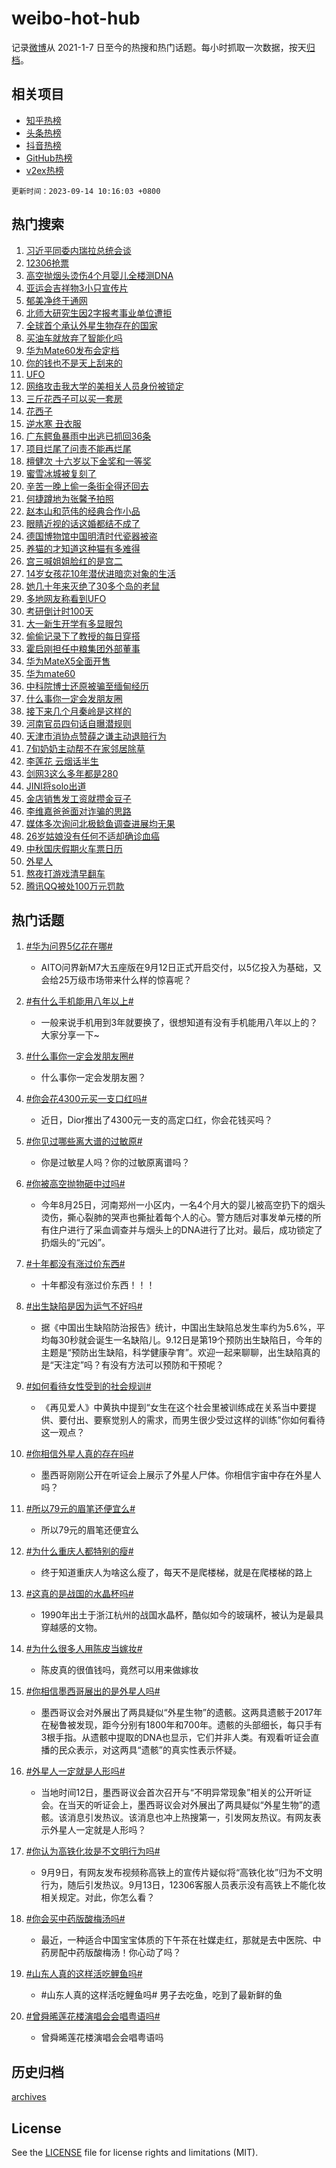 # weibo-hot-hub

记录[微博](https://www.weibo.com)从 2021-1-7 日至今的热搜和热门话题。每小时抓取一次数据，按天[归档](archives)。

## 相关项目

- [知乎热榜](https://github.com/lonnyzhang423/zhihu-hot-hub)
- [头条热榜](https://github.com/lonnyzhang423/toutiao-hot-hub)
- [抖音热榜](https://github.com/lonnyzhang423/douyin-hot-hub)
- [GitHub热榜](https://github.com/lonnyzhang423/github-hot-hub)
- [v2ex热榜](https://github.com/lonnyzhang423/v2ex-hot-hub)


`更新时间：2023-09-14 10:16:03 +0800`

## 热门搜索

1. [习近平同委内瑞拉总统会谈](https://m.weibo.cn/search?containerid=100103type%3D1%26t%3D10%26q%3D%23%E4%B9%A0%E8%BF%91%E5%B9%B3%E5%90%8C%E5%A7%94%E5%86%85%E7%91%9E%E6%8B%89%E6%80%BB%E7%BB%9F%E4%BC%9A%E8%B0%88%23&stream_entry_id=51&isnewpage=1&extparam=seat%3D1%26c_type%3D51%26dgr%3D0%26filter_type%3Drealtimehot%26cate%3D10103%26pos%3D0%26stream_entry_id%3D51%26display_time%3D1694657762%26pre_seqid%3D169465776217702721139)
1. [12306抢票](https://m.weibo.cn/search?containerid=100103type%3D1%26t%3D10%26q%3D12306%E6%8A%A2%E7%A5%A8&stream_entry_id=31&isnewpage=1&extparam=seat%3D1%26flag%3D1%26dgr%3D0%26pos%3D0%26band_rank%3D1%26stream_entry_id%3D31%26realpos%3D1%26filter_type%3Drealtimehot%26lcate%3D5001%26cate%3D5001%26c_type%3D31%26q%3D12306%25E6%258A%25A2%25E7%25A5%25A8%26display_time%3D1694657762%26pre_seqid%3D169465776217702721139)
1. [高空抛烟头烫伤4个月婴儿全楼测DNA](https://m.weibo.cn/search?containerid=100103type%3D1%26t%3D10%26q%3D%23%E9%AB%98%E7%A9%BA%E6%8A%9B%E7%83%9F%E5%A4%B4%E7%83%AB%E4%BC%A44%E4%B8%AA%E6%9C%88%E5%A9%B4%E5%84%BF%E5%85%A8%E6%A5%BC%E6%B5%8BDNA%23&stream_entry_id=31&isnewpage=1&extparam=seat%3D1%26flag%3D1%26dgr%3D0%26pos%3D1%26band_rank%3D2%26stream_entry_id%3D31%26realpos%3D2%26filter_type%3Drealtimehot%26lcate%3D5001%26cate%3D5001%26c_type%3D31%26q%3D%2523%25E9%25AB%2598%25E7%25A9%25BA%25E6%258A%259B%25E7%2583%259F%25E5%25A4%25B4%25E7%2583%25AB%25E4%25BC%25A44%25E4%25B8%25AA%25E6%259C%2588%25E5%25A9%25B4%25E5%2584%25BF%25E5%2585%25A8%25E6%25A5%25BC%25E6%25B5%258BDNA%2523%26display_time%3D1694657762%26pre_seqid%3D169465776217702721139)
1. [亚运会吉祥物3小只宣传片](https://m.weibo.cn/search?containerid=100103type%3D1%26t%3D10%26q%3D%23%E4%BA%9A%E8%BF%90%E4%BC%9A%E5%90%89%E7%A5%A5%E7%89%A93%E5%B0%8F%E5%8F%AA%E5%AE%A3%E4%BC%A0%E7%89%87%23&stream_entry_id=31&isnewpage=1&extparam=seat%3D1%26flag%3D0%26dgr%3D0%26pos%3D2%26band_rank%3D3%26stream_entry_id%3D31%26realpos%3D3%26filter_type%3Drealtimehot%26lcate%3D5001%26cate%3D5001%26c_type%3D31%26q%3D%2523%25E4%25BA%259A%25E8%25BF%2590%25E4%25BC%259A%25E5%2590%2589%25E7%25A5%25A5%25E7%2589%25A93%25E5%25B0%258F%25E5%258F%25AA%25E5%25AE%25A3%25E4%25BC%25A0%25E7%2589%2587%2523%26display_time%3D1694657762%26pre_seqid%3D169465776217702721139)
1. [郁美净终于通网](https://m.weibo.cn/search?containerid=100103type%3D1%26t%3D10%26q%3D%E9%83%81%E7%BE%8E%E5%87%80%E7%BB%88%E4%BA%8E%E9%80%9A%E7%BD%91&stream_entry_id=31&isnewpage=1&extparam=seat%3D1%26flag%3D1%26dgr%3D0%26pos%3D3%26band_rank%3D4%26stream_entry_id%3D31%26realpos%3D4%26filter_type%3Drealtimehot%26lcate%3D5001%26cate%3D5001%26c_type%3D31%26q%3D%25E9%2583%2581%25E7%25BE%258E%25E5%2587%2580%25E7%25BB%2588%25E4%25BA%258E%25E9%2580%259A%25E7%25BD%2591%26display_time%3D1694657762%26pre_seqid%3D169465776217702721139)
1. [北师大研究生因2字报考事业单位遭拒](https://m.weibo.cn/search?containerid=100103type%3D1%26t%3D10%26q%3D%23%E5%8C%97%E5%B8%88%E5%A4%A7%E7%A0%94%E7%A9%B6%E7%94%9F%E5%9B%A02%E5%AD%97%E6%8A%A5%E8%80%83%E4%BA%8B%E4%B8%9A%E5%8D%95%E4%BD%8D%E9%81%AD%E6%8B%92%23&stream_entry_id=31&isnewpage=1&extparam=seat%3D1%26flag%3D1%26dgr%3D0%26pos%3D4%26band_rank%3D5%26stream_entry_id%3D31%26realpos%3D5%26filter_type%3Drealtimehot%26lcate%3D5001%26cate%3D5001%26c_type%3D31%26q%3D%2523%25E5%258C%2597%25E5%25B8%2588%25E5%25A4%25A7%25E7%25A0%2594%25E7%25A9%25B6%25E7%2594%259F%25E5%259B%25A02%25E5%25AD%2597%25E6%258A%25A5%25E8%2580%2583%25E4%25BA%258B%25E4%25B8%259A%25E5%258D%2595%25E4%25BD%258D%25E9%2581%25AD%25E6%258B%2592%2523%26display_time%3D1694657762%26pre_seqid%3D169465776217702721139)
1. [全球首个承认外星生物存在的国家](https://m.weibo.cn/search?containerid=100103type%3D1%26t%3D10%26q%3D%23%E5%85%A8%E7%90%83%E9%A6%96%E4%B8%AA%E6%89%BF%E8%AE%A4%E5%A4%96%E6%98%9F%E7%94%9F%E7%89%A9%E5%AD%98%E5%9C%A8%E7%9A%84%E5%9B%BD%E5%AE%B6%23&stream_entry_id=31&isnewpage=1&extparam=seat%3D1%26flag%3D16%26dgr%3D0%26pos%3D5%26band_rank%3D6%26stream_entry_id%3D31%26realpos%3D6%26filter_type%3Drealtimehot%26lcate%3D5001%26cate%3D5001%26c_type%3D31%26q%3D%2523%25E5%2585%25A8%25E7%2590%2583%25E9%25A6%2596%25E4%25B8%25AA%25E6%2589%25BF%25E8%25AE%25A4%25E5%25A4%2596%25E6%2598%259F%25E7%2594%259F%25E7%2589%25A9%25E5%25AD%2598%25E5%259C%25A8%25E7%259A%2584%25E5%259B%25BD%25E5%25AE%25B6%2523%26display_time%3D1694657762%26pre_seqid%3D169465776217702721139)
1. [买油车就放弃了智能化吗](https://m.weibo.cn/search?containerid=100103type%3D1%26t%3D10%26q%3D%23%E4%B9%B0%E6%B2%B9%E8%BD%A6%E5%B0%B1%E6%94%BE%E5%BC%83%E4%BA%86%E6%99%BA%E8%83%BD%E5%8C%96%E5%90%97%23&stream_entry_id=31&isnewpage=1&extparam=seat%3D1%26is_ad_pos%3D1%26dgr%3D0%26q%3D%2523%25E4%25B9%25B0%25E6%25B2%25B9%25E8%25BD%25A6%25E5%25B0%25B1%25E6%2594%25BE%25E5%25BC%2583%25E4%25BA%2586%25E6%2599%25BA%25E8%2583%25BD%25E5%258C%2596%25E5%2590%2597%2523%26pos%3D6%26band_rank%3D7%26stream_entry_id%3D31%26c_type%3D31%26filter_type%3Drealtimehot%26lcate%3D5001%26cate%3D5001%26adid%3D203344%26display_time%3D1694657762%26pre_seqid%3D169465776217702721139)
1. [华为Mate60发布会定档](https://m.weibo.cn/search?containerid=100103type%3D1%26t%3D10%26q%3D%23%E5%8D%8E%E4%B8%BAMate60%E5%8F%91%E5%B8%83%E4%BC%9A%E5%AE%9A%E6%A1%A3%23&stream_entry_id=31&isnewpage=1&extparam=seat%3D1%26flag%3D1%26dgr%3D0%26pos%3D7%26band_rank%3D7%26stream_entry_id%3D31%26realpos%3D7%26filter_type%3Drealtimehot%26lcate%3D5001%26cate%3D5001%26c_type%3D31%26q%3D%2523%25E5%258D%258E%25E4%25B8%25BAMate60%25E5%258F%2591%25E5%25B8%2583%25E4%25BC%259A%25E5%25AE%259A%25E6%25A1%25A3%2523%26display_time%3D1694657762%26pre_seqid%3D169465776217702721139)
1. [你的钱也不是天上刮来的](https://m.weibo.cn/search?containerid=100103type%3D1%26t%3D10%26q%3D%23%E4%BD%A0%E7%9A%84%E9%92%B1%E4%B9%9F%E4%B8%8D%E6%98%AF%E5%A4%A9%E4%B8%8A%E5%88%AE%E6%9D%A5%E7%9A%84%23&stream_entry_id=31&isnewpage=1&extparam=seat%3D1%26flag%3D1%26dgr%3D0%26pos%3D8%26band_rank%3D8%26stream_entry_id%3D31%26realpos%3D8%26filter_type%3Drealtimehot%26lcate%3D5001%26cate%3D5001%26c_type%3D31%26q%3D%2523%25E4%25BD%25A0%25E7%259A%2584%25E9%2592%25B1%25E4%25B9%259F%25E4%25B8%258D%25E6%2598%25AF%25E5%25A4%25A9%25E4%25B8%258A%25E5%2588%25AE%25E6%259D%25A5%25E7%259A%2584%2523%26display_time%3D1694657762%26pre_seqid%3D169465776217702721139)
1. [UFO](https://m.weibo.cn/search?containerid=100103type%3D1%26t%3D10%26q%3DUFO&stream_entry_id=31&isnewpage=1&extparam=seat%3D1%26flag%3D16%26dgr%3D0%26pos%3D9%26band_rank%3D9%26stream_entry_id%3D31%26realpos%3D9%26filter_type%3Drealtimehot%26lcate%3D5001%26cate%3D5001%26c_type%3D31%26q%3DUFO%26display_time%3D1694657762%26pre_seqid%3D169465776217702721139)
1. [网络攻击我大学的美相关人员身份被锁定](https://m.weibo.cn/search?containerid=100103type%3D1%26t%3D10%26q%3D%23%E7%BD%91%E7%BB%9C%E6%94%BB%E5%87%BB%E6%88%91%E5%A4%A7%E5%AD%A6%E7%9A%84%E7%BE%8E%E7%9B%B8%E5%85%B3%E4%BA%BA%E5%91%98%E8%BA%AB%E4%BB%BD%E8%A2%AB%E9%94%81%E5%AE%9A%23&stream_entry_id=31&isnewpage=1&extparam=seat%3D1%26flag%3D1%26dgr%3D0%26pos%3D10%26band_rank%3D10%26stream_entry_id%3D31%26realpos%3D10%26filter_type%3Drealtimehot%26lcate%3D5001%26cate%3D5001%26c_type%3D31%26q%3D%2523%25E7%25BD%2591%25E7%25BB%259C%25E6%2594%25BB%25E5%2587%25BB%25E6%2588%2591%25E5%25A4%25A7%25E5%25AD%25A6%25E7%259A%2584%25E7%25BE%258E%25E7%259B%25B8%25E5%2585%25B3%25E4%25BA%25BA%25E5%2591%2598%25E8%25BA%25AB%25E4%25BB%25BD%25E8%25A2%25AB%25E9%2594%2581%25E5%25AE%259A%2523%26display_time%3D1694657762%26pre_seqid%3D169465776217702721139)
1. [三斤花西子可以买一套房](https://m.weibo.cn/search?containerid=100103type%3D1%26t%3D10%26q%3D%E4%B8%89%E6%96%A4%E8%8A%B1%E8%A5%BF%E5%AD%90%E5%8F%AF%E4%BB%A5%E4%B9%B0%E4%B8%80%E5%A5%97%E6%88%BF&stream_entry_id=31&isnewpage=1&extparam=seat%3D1%26flag%3D2%26dgr%3D0%26pos%3D11%26band_rank%3D11%26stream_entry_id%3D31%26realpos%3D11%26filter_type%3Drealtimehot%26lcate%3D5001%26cate%3D5001%26c_type%3D31%26q%3D%25E4%25B8%2589%25E6%2596%25A4%25E8%258A%25B1%25E8%25A5%25BF%25E5%25AD%2590%25E5%258F%25AF%25E4%25BB%25A5%25E4%25B9%25B0%25E4%25B8%2580%25E5%25A5%2597%25E6%2588%25BF%26display_time%3D1694657762%26pre_seqid%3D169465776217702721139)
1. [花西子](https://m.weibo.cn/search?containerid=100103type%3D1%26t%3D10%26q%3D%E8%8A%B1%E8%A5%BF%E5%AD%90&stream_entry_id=31&isnewpage=1&extparam=seat%3D1%26flag%3D1%26dgr%3D0%26pos%3D12%26band_rank%3D12%26stream_entry_id%3D31%26realpos%3D12%26filter_type%3Drealtimehot%26lcate%3D5001%26cate%3D5001%26c_type%3D31%26q%3D%25E8%258A%25B1%25E8%25A5%25BF%25E5%25AD%2590%26display_time%3D1694657762%26pre_seqid%3D169465776217702721139)
1. [逆水寒 丑衣服](https://m.weibo.cn/search?containerid=100103type%3D1%26t%3D10%26q%3D%E9%80%86%E6%B0%B4%E5%AF%92+%E4%B8%91%E8%A1%A3%E6%9C%8D&stream_entry_id=31&isnewpage=1&extparam=seat%3D1%26flag%3D1%26dgr%3D0%26pos%3D13%26band_rank%3D13%26stream_entry_id%3D31%26realpos%3D13%26filter_type%3Drealtimehot%26lcate%3D5001%26cate%3D5001%26c_type%3D31%26q%3D%25E9%2580%2586%25E6%25B0%25B4%25E5%25AF%2592%2520%25E4%25B8%2591%25E8%25A1%25A3%25E6%259C%258D%26display_time%3D1694657762%26pre_seqid%3D169465776217702721139)
1. [广东鳄鱼暴雨中出逃已抓回36条](https://m.weibo.cn/search?containerid=100103type%3D1%26t%3D10%26q%3D%23%E5%B9%BF%E4%B8%9C%E9%B3%84%E9%B1%BC%E6%9A%B4%E9%9B%A8%E4%B8%AD%E5%87%BA%E9%80%83%E5%B7%B2%E6%8A%93%E5%9B%9E36%E6%9D%A1%23&stream_entry_id=31&isnewpage=1&extparam=seat%3D1%26flag%3D1%26dgr%3D0%26pos%3D14%26band_rank%3D14%26stream_entry_id%3D31%26realpos%3D14%26filter_type%3Drealtimehot%26lcate%3D5001%26cate%3D5001%26c_type%3D31%26q%3D%2523%25E5%25B9%25BF%25E4%25B8%259C%25E9%25B3%2584%25E9%25B1%25BC%25E6%259A%25B4%25E9%259B%25A8%25E4%25B8%25AD%25E5%2587%25BA%25E9%2580%2583%25E5%25B7%25B2%25E6%258A%2593%25E5%259B%259E36%25E6%259D%25A1%2523%26display_time%3D1694657762%26pre_seqid%3D169465776217702721139)
1. [项目烂尾了问责不能再烂尾](https://m.weibo.cn/search?containerid=100103type%3D1%26t%3D10%26q%3D%23%E9%A1%B9%E7%9B%AE%E7%83%82%E5%B0%BE%E4%BA%86%E9%97%AE%E8%B4%A3%E4%B8%8D%E8%83%BD%E5%86%8D%E7%83%82%E5%B0%BE%23&stream_entry_id=31&isnewpage=1&extparam=seat%3D1%26flag%3D1%26dgr%3D0%26pos%3D15%26band_rank%3D15%26stream_entry_id%3D31%26realpos%3D15%26filter_type%3Drealtimehot%26lcate%3D5001%26cate%3D5001%26c_type%3D31%26q%3D%2523%25E9%25A1%25B9%25E7%259B%25AE%25E7%2583%2582%25E5%25B0%25BE%25E4%25BA%2586%25E9%2597%25AE%25E8%25B4%25A3%25E4%25B8%258D%25E8%2583%25BD%25E5%2586%258D%25E7%2583%2582%25E5%25B0%25BE%2523%26display_time%3D1694657762%26pre_seqid%3D169465776217702721139)
1. [檀健次 十六岁以下金奖和一等奖](https://m.weibo.cn/search?containerid=100103type%3D1%26t%3D10%26q%3D%E6%AA%80%E5%81%A5%E6%AC%A1+%E5%8D%81%E5%85%AD%E5%B2%81%E4%BB%A5%E4%B8%8B%E9%87%91%E5%A5%96%E5%92%8C%E4%B8%80%E7%AD%89%E5%A5%96&stream_entry_id=31&isnewpage=1&extparam=seat%3D1%26flag%3D0%26dgr%3D0%26pos%3D16%26band_rank%3D16%26stream_entry_id%3D31%26realpos%3D16%26filter_type%3Drealtimehot%26lcate%3D5001%26cate%3D5001%26c_type%3D31%26q%3D%25E6%25AA%2580%25E5%2581%25A5%25E6%25AC%25A1%2520%25E5%258D%2581%25E5%2585%25AD%25E5%25B2%2581%25E4%25BB%25A5%25E4%25B8%258B%25E9%2587%2591%25E5%25A5%2596%25E5%2592%258C%25E4%25B8%2580%25E7%25AD%2589%25E5%25A5%2596%26display_time%3D1694657762%26pre_seqid%3D169465776217702721139)
1. [蜜雪冰城被复刻了](https://m.weibo.cn/search?containerid=100103type%3D1%26t%3D10%26q%3D%23%E8%9C%9C%E9%9B%AA%E5%86%B0%E5%9F%8E%E8%A2%AB%E5%A4%8D%E5%88%BB%E4%BA%86%23&stream_entry_id=31&isnewpage=1&extparam=seat%3D1%26flag%3D0%26dgr%3D0%26pos%3D17%26band_rank%3D17%26stream_entry_id%3D31%26realpos%3D17%26filter_type%3Drealtimehot%26lcate%3D5001%26cate%3D5001%26c_type%3D31%26q%3D%2523%25E8%259C%259C%25E9%259B%25AA%25E5%2586%25B0%25E5%259F%258E%25E8%25A2%25AB%25E5%25A4%258D%25E5%2588%25BB%25E4%25BA%2586%2523%26display_time%3D1694657762%26pre_seqid%3D169465776217702721139)
1. [辛苦一晚上偷一条街全得还回去](https://m.weibo.cn/search?containerid=100103type%3D1%26t%3D10%26q%3D%23%E8%BE%9B%E8%8B%A6%E4%B8%80%E6%99%9A%E4%B8%8A%E5%81%B7%E4%B8%80%E6%9D%A1%E8%A1%97%E5%85%A8%E5%BE%97%E8%BF%98%E5%9B%9E%E5%8E%BB%23&stream_entry_id=31&isnewpage=1&extparam=seat%3D1%26flag%3D0%26dgr%3D0%26pos%3D18%26band_rank%3D18%26stream_entry_id%3D31%26realpos%3D18%26filter_type%3Drealtimehot%26lcate%3D5001%26cate%3D5001%26c_type%3D31%26q%3D%2523%25E8%25BE%259B%25E8%258B%25A6%25E4%25B8%2580%25E6%2599%259A%25E4%25B8%258A%25E5%2581%25B7%25E4%25B8%2580%25E6%259D%25A1%25E8%25A1%2597%25E5%2585%25A8%25E5%25BE%2597%25E8%25BF%2598%25E5%259B%259E%25E5%258E%25BB%2523%26display_time%3D1694657762%26pre_seqid%3D169465776217702721139)
1. [何捷蹲地为张馨予拍照](https://m.weibo.cn/search?containerid=100103type%3D1%26t%3D10%26q%3D%23%E4%BD%95%E6%8D%B7%E8%B9%B2%E5%9C%B0%E4%B8%BA%E5%BC%A0%E9%A6%A8%E4%BA%88%E6%8B%8D%E7%85%A7%23&stream_entry_id=31&isnewpage=1&extparam=seat%3D1%26flag%3D0%26dgr%3D0%26pos%3D19%26band_rank%3D19%26stream_entry_id%3D31%26realpos%3D19%26filter_type%3Drealtimehot%26lcate%3D5001%26cate%3D5001%26c_type%3D31%26q%3D%2523%25E4%25BD%2595%25E6%258D%25B7%25E8%25B9%25B2%25E5%259C%25B0%25E4%25B8%25BA%25E5%25BC%25A0%25E9%25A6%25A8%25E4%25BA%2588%25E6%258B%258D%25E7%2585%25A7%2523%26display_time%3D1694657762%26pre_seqid%3D169465776217702721139)
1. [赵本山和范伟的经典合作小品](https://m.weibo.cn/search?containerid=100103type%3D1%26t%3D10%26q%3D%E8%B5%B5%E6%9C%AC%E5%B1%B1%E5%92%8C%E8%8C%83%E4%BC%9F%E7%9A%84%E7%BB%8F%E5%85%B8%E5%90%88%E4%BD%9C%E5%B0%8F%E5%93%81&stream_entry_id=31&isnewpage=1&extparam=seat%3D1%26flag%3D1%26dgr%3D0%26pos%3D20%26band_rank%3D20%26stream_entry_id%3D31%26realpos%3D20%26filter_type%3Drealtimehot%26lcate%3D5001%26cate%3D5001%26c_type%3D31%26q%3D%25E8%25B5%25B5%25E6%259C%25AC%25E5%25B1%25B1%25E5%2592%258C%25E8%258C%2583%25E4%25BC%259F%25E7%259A%2584%25E7%25BB%258F%25E5%2585%25B8%25E5%2590%2588%25E4%25BD%259C%25E5%25B0%258F%25E5%2593%2581%26display_time%3D1694657762%26pre_seqid%3D169465776217702721139)
1. [眼睛近视的话这婚都结不成了](https://m.weibo.cn/search?containerid=100103type%3D1%26t%3D10%26q%3D%23%E7%9C%BC%E7%9D%9B%E8%BF%91%E8%A7%86%E7%9A%84%E8%AF%9D%E8%BF%99%E5%A9%9A%E9%83%BD%E7%BB%93%E4%B8%8D%E6%88%90%E4%BA%86%23&stream_entry_id=31&isnewpage=1&extparam=seat%3D1%26flag%3D0%26dgr%3D0%26pos%3D21%26band_rank%3D21%26stream_entry_id%3D31%26realpos%3D21%26filter_type%3Drealtimehot%26lcate%3D5001%26cate%3D5001%26c_type%3D31%26q%3D%2523%25E7%259C%25BC%25E7%259D%259B%25E8%25BF%2591%25E8%25A7%2586%25E7%259A%2584%25E8%25AF%259D%25E8%25BF%2599%25E5%25A9%259A%25E9%2583%25BD%25E7%25BB%2593%25E4%25B8%258D%25E6%2588%2590%25E4%25BA%2586%2523%26display_time%3D1694657762%26pre_seqid%3D169465776217702721139)
1. [德国博物馆中国明清时代瓷器被盗](https://m.weibo.cn/search?containerid=100103type%3D1%26t%3D10%26q%3D%23%E5%BE%B7%E5%9B%BD%E5%8D%9A%E7%89%A9%E9%A6%86%E4%B8%AD%E5%9B%BD%E6%98%8E%E6%B8%85%E6%97%B6%E4%BB%A3%E7%93%B7%E5%99%A8%E8%A2%AB%E7%9B%97%23&stream_entry_id=31&isnewpage=1&extparam=seat%3D1%26flag%3D0%26dgr%3D0%26pos%3D22%26band_rank%3D22%26stream_entry_id%3D31%26realpos%3D22%26filter_type%3Drealtimehot%26lcate%3D5001%26cate%3D5001%26c_type%3D31%26q%3D%2523%25E5%25BE%25B7%25E5%259B%25BD%25E5%258D%259A%25E7%2589%25A9%25E9%25A6%2586%25E4%25B8%25AD%25E5%259B%25BD%25E6%2598%258E%25E6%25B8%2585%25E6%2597%25B6%25E4%25BB%25A3%25E7%2593%25B7%25E5%2599%25A8%25E8%25A2%25AB%25E7%259B%2597%2523%26display_time%3D1694657762%26pre_seqid%3D169465776217702721139)
1. [养猫的才知道这种猫有多难得](https://m.weibo.cn/search?containerid=100103type%3D1%26t%3D10%26q%3D%E5%85%BB%E7%8C%AB%E7%9A%84%E6%89%8D%E7%9F%A5%E9%81%93%E8%BF%99%E7%A7%8D%E7%8C%AB%E6%9C%89%E5%A4%9A%E9%9A%BE%E5%BE%97&stream_entry_id=31&isnewpage=1&extparam=seat%3D1%26flag%3D0%26dgr%3D0%26pos%3D23%26band_rank%3D23%26stream_entry_id%3D31%26realpos%3D23%26filter_type%3Drealtimehot%26lcate%3D5001%26cate%3D5001%26c_type%3D31%26q%3D%25E5%2585%25BB%25E7%258C%25AB%25E7%259A%2584%25E6%2589%258D%25E7%259F%25A5%25E9%2581%2593%25E8%25BF%2599%25E7%25A7%258D%25E7%258C%25AB%25E6%259C%2589%25E5%25A4%259A%25E9%259A%25BE%25E5%25BE%2597%26display_time%3D1694657762%26pre_seqid%3D169465776217702721139)
1. [宫三喊姐姐脸红的是宫二](https://m.weibo.cn/search?containerid=100103type%3D1%26t%3D10%26q%3D%23%E5%AE%AB%E4%B8%89%E5%96%8A%E5%A7%90%E5%A7%90%E8%84%B8%E7%BA%A2%E7%9A%84%E6%98%AF%E5%AE%AB%E4%BA%8C%23&stream_entry_id=31&isnewpage=1&extparam=seat%3D1%26flag%3D0%26dgr%3D0%26pos%3D24%26band_rank%3D24%26stream_entry_id%3D31%26realpos%3D24%26filter_type%3Drealtimehot%26lcate%3D5001%26cate%3D5001%26c_type%3D31%26q%3D%2523%25E5%25AE%25AB%25E4%25B8%2589%25E5%2596%258A%25E5%25A7%2590%25E5%25A7%2590%25E8%2584%25B8%25E7%25BA%25A2%25E7%259A%2584%25E6%2598%25AF%25E5%25AE%25AB%25E4%25BA%258C%2523%26display_time%3D1694657762%26pre_seqid%3D169465776217702721139)
1. [14岁女孩花10年潜伏进暗恋对象的生活](https://m.weibo.cn/search?containerid=100103type%3D1%26t%3D10%26q%3D14%E5%B2%81%E5%A5%B3%E5%AD%A9%E8%8A%B110%E5%B9%B4%E6%BD%9C%E4%BC%8F%E8%BF%9B%E6%9A%97%E6%81%8B%E5%AF%B9%E8%B1%A1%E7%9A%84%E7%94%9F%E6%B4%BB&stream_entry_id=31&isnewpage=1&extparam=seat%3D1%26flag%3D0%26dgr%3D0%26pos%3D25%26band_rank%3D25%26stream_entry_id%3D31%26realpos%3D25%26filter_type%3Drealtimehot%26lcate%3D5001%26cate%3D5001%26c_type%3D31%26q%3D14%25E5%25B2%2581%25E5%25A5%25B3%25E5%25AD%25A9%25E8%258A%25B110%25E5%25B9%25B4%25E6%25BD%259C%25E4%25BC%258F%25E8%25BF%259B%25E6%259A%2597%25E6%2581%258B%25E5%25AF%25B9%25E8%25B1%25A1%25E7%259A%2584%25E7%2594%259F%25E6%25B4%25BB%26display_time%3D1694657762%26pre_seqid%3D169465776217702721139)
1. [她几十年来灭绝了30多个岛的老鼠](https://m.weibo.cn/search?containerid=100103type%3D1%26t%3D10%26q%3D%E5%A5%B9%E5%87%A0%E5%8D%81%E5%B9%B4%E6%9D%A5%E7%81%AD%E7%BB%9D%E4%BA%8630%E5%A4%9A%E4%B8%AA%E5%B2%9B%E7%9A%84%E8%80%81%E9%BC%A0&stream_entry_id=31&isnewpage=1&extparam=seat%3D1%26flag%3D0%26dgr%3D0%26pos%3D26%26band_rank%3D26%26stream_entry_id%3D31%26realpos%3D26%26filter_type%3Drealtimehot%26lcate%3D5001%26cate%3D5001%26c_type%3D31%26q%3D%25E5%25A5%25B9%25E5%2587%25A0%25E5%258D%2581%25E5%25B9%25B4%25E6%259D%25A5%25E7%2581%25AD%25E7%25BB%259D%25E4%25BA%258630%25E5%25A4%259A%25E4%25B8%25AA%25E5%25B2%259B%25E7%259A%2584%25E8%2580%2581%25E9%25BC%25A0%26display_time%3D1694657762%26pre_seqid%3D169465776217702721139)
1. [多地网友称看到UFO](https://m.weibo.cn/search?containerid=100103type%3D1%26t%3D10%26q%3D%23%E5%A4%9A%E5%9C%B0%E7%BD%91%E5%8F%8B%E7%A7%B0%E7%9C%8B%E5%88%B0UFO%23&stream_entry_id=31&isnewpage=1&extparam=seat%3D1%26flag%3D0%26dgr%3D0%26pos%3D27%26band_rank%3D27%26stream_entry_id%3D31%26realpos%3D27%26filter_type%3Drealtimehot%26lcate%3D5001%26cate%3D5001%26c_type%3D31%26q%3D%2523%25E5%25A4%259A%25E5%259C%25B0%25E7%25BD%2591%25E5%258F%258B%25E7%25A7%25B0%25E7%259C%258B%25E5%2588%25B0UFO%2523%26display_time%3D1694657762%26pre_seqid%3D169465776217702721139)
1. [考研倒计时100天](https://m.weibo.cn/search?containerid=100103type%3D1%26t%3D10%26q%3D%23%E8%80%83%E7%A0%94%E5%80%92%E8%AE%A1%E6%97%B6100%E5%A4%A9%23&stream_entry_id=31&isnewpage=1&extparam=seat%3D1%26flag%3D1%26dgr%3D0%26pos%3D28%26band_rank%3D28%26stream_entry_id%3D31%26realpos%3D28%26filter_type%3Drealtimehot%26lcate%3D5001%26cate%3D5001%26c_type%3D31%26q%3D%2523%25E8%2580%2583%25E7%25A0%2594%25E5%2580%2592%25E8%25AE%25A1%25E6%2597%25B6100%25E5%25A4%25A9%2523%26display_time%3D1694657762%26pre_seqid%3D169465776217702721139)
1. [大一新生开学有多显眼包](https://m.weibo.cn/search?containerid=100103type%3D1%26t%3D10%26q%3D%23%E5%A4%A7%E4%B8%80%E6%96%B0%E7%94%9F%E5%BC%80%E5%AD%A6%E6%9C%89%E5%A4%9A%E6%98%BE%E7%9C%BC%E5%8C%85%23&stream_entry_id=31&isnewpage=1&extparam=seat%3D1%26flag%3D1%26dgr%3D0%26pos%3D29%26band_rank%3D29%26stream_entry_id%3D31%26realpos%3D29%26filter_type%3Drealtimehot%26lcate%3D5001%26cate%3D5001%26c_type%3D31%26q%3D%2523%25E5%25A4%25A7%25E4%25B8%2580%25E6%2596%25B0%25E7%2594%259F%25E5%25BC%2580%25E5%25AD%25A6%25E6%259C%2589%25E5%25A4%259A%25E6%2598%25BE%25E7%259C%25BC%25E5%258C%2585%2523%26display_time%3D1694657762%26pre_seqid%3D169465776217702721139)
1. [偷偷记录下了教授的每日穿搭](https://m.weibo.cn/search?containerid=100103type%3D1%26t%3D10%26q%3D%E5%81%B7%E5%81%B7%E8%AE%B0%E5%BD%95%E4%B8%8B%E4%BA%86%E6%95%99%E6%8E%88%E7%9A%84%E6%AF%8F%E6%97%A5%E7%A9%BF%E6%90%AD&stream_entry_id=31&isnewpage=1&extparam=seat%3D1%26flag%3D0%26dgr%3D0%26pos%3D30%26band_rank%3D30%26stream_entry_id%3D31%26realpos%3D30%26filter_type%3Drealtimehot%26lcate%3D5001%26cate%3D5001%26c_type%3D31%26q%3D%25E5%2581%25B7%25E5%2581%25B7%25E8%25AE%25B0%25E5%25BD%2595%25E4%25B8%258B%25E4%25BA%2586%25E6%2595%2599%25E6%258E%2588%25E7%259A%2584%25E6%25AF%258F%25E6%2597%25A5%25E7%25A9%25BF%25E6%2590%25AD%26display_time%3D1694657762%26pre_seqid%3D169465776217702721139)
1. [霍启刚担任中粮集团外部董事](https://m.weibo.cn/search?containerid=100103type%3D1%26t%3D10%26q%3D%23%E9%9C%8D%E5%90%AF%E5%88%9A%E6%8B%85%E4%BB%BB%E4%B8%AD%E7%B2%AE%E9%9B%86%E5%9B%A2%E5%A4%96%E9%83%A8%E8%91%A3%E4%BA%8B%23&stream_entry_id=31&isnewpage=1&extparam=seat%3D1%26flag%3D1%26dgr%3D0%26pos%3D31%26band_rank%3D31%26stream_entry_id%3D31%26realpos%3D31%26filter_type%3Drealtimehot%26lcate%3D5001%26cate%3D5001%26c_type%3D31%26q%3D%2523%25E9%259C%258D%25E5%2590%25AF%25E5%2588%259A%25E6%258B%2585%25E4%25BB%25BB%25E4%25B8%25AD%25E7%25B2%25AE%25E9%259B%2586%25E5%259B%25A2%25E5%25A4%2596%25E9%2583%25A8%25E8%2591%25A3%25E4%25BA%258B%2523%26display_time%3D1694657762%26pre_seqid%3D169465776217702721139)
1. [华为MateX5全面开售](https://m.weibo.cn/search?containerid=100103type%3D1%26t%3D10%26q%3D%23%E5%8D%8E%E4%B8%BAMateX5%E5%85%A8%E9%9D%A2%E5%BC%80%E5%94%AE%23&stream_entry_id=31&isnewpage=1&extparam=seat%3D1%26flag%3D1%26dgr%3D0%26pos%3D32%26band_rank%3D32%26stream_entry_id%3D31%26realpos%3D32%26filter_type%3Drealtimehot%26lcate%3D5001%26cate%3D5001%26c_type%3D31%26q%3D%2523%25E5%258D%258E%25E4%25B8%25BAMateX5%25E5%2585%25A8%25E9%259D%25A2%25E5%25BC%2580%25E5%2594%25AE%2523%26display_time%3D1694657762%26pre_seqid%3D169465776217702721139)
1. [华为mate60](https://m.weibo.cn/search?containerid=100103type%3D1%26t%3D10%26q%3D%E5%8D%8E%E4%B8%BAmate60&stream_entry_id=31&isnewpage=1&extparam=seat%3D1%26flag%3D1%26dgr%3D0%26pos%3D33%26band_rank%3D33%26stream_entry_id%3D31%26realpos%3D33%26filter_type%3Drealtimehot%26lcate%3D5001%26cate%3D5001%26c_type%3D31%26q%3D%25E5%258D%258E%25E4%25B8%25BAmate60%26display_time%3D1694657762%26pre_seqid%3D169465776217702721139)
1. [中科院博士还原被骗至缅甸经历](https://m.weibo.cn/search?containerid=100103type%3D1%26t%3D10%26q%3D%23%E4%B8%AD%E7%A7%91%E9%99%A2%E5%8D%9A%E5%A3%AB%E8%BF%98%E5%8E%9F%E8%A2%AB%E9%AA%97%E8%87%B3%E7%BC%85%E7%94%B8%E7%BB%8F%E5%8E%86%23&stream_entry_id=31&isnewpage=1&extparam=seat%3D1%26flag%3D0%26dgr%3D0%26pos%3D34%26band_rank%3D34%26stream_entry_id%3D31%26realpos%3D34%26filter_type%3Drealtimehot%26lcate%3D5001%26cate%3D5001%26c_type%3D31%26q%3D%2523%25E4%25B8%25AD%25E7%25A7%2591%25E9%2599%25A2%25E5%258D%259A%25E5%25A3%25AB%25E8%25BF%2598%25E5%258E%259F%25E8%25A2%25AB%25E9%25AA%2597%25E8%2587%25B3%25E7%25BC%2585%25E7%2594%25B8%25E7%25BB%258F%25E5%258E%2586%2523%26display_time%3D1694657762%26pre_seqid%3D169465776217702721139)
1. [什么事你一定会发朋友圈](https://m.weibo.cn/search?containerid=100103type%3D1%26t%3D10%26q%3D%23%E4%BB%80%E4%B9%88%E4%BA%8B%E4%BD%A0%E4%B8%80%E5%AE%9A%E4%BC%9A%E5%8F%91%E6%9C%8B%E5%8F%8B%E5%9C%88%23&stream_entry_id=31&isnewpage=1&extparam=seat%3D1%26flag%3D0%26dgr%3D0%26pos%3D35%26band_rank%3D35%26stream_entry_id%3D31%26realpos%3D35%26filter_type%3Drealtimehot%26lcate%3D5001%26cate%3D5001%26c_type%3D31%26q%3D%2523%25E4%25BB%2580%25E4%25B9%2588%25E4%25BA%258B%25E4%25BD%25A0%25E4%25B8%2580%25E5%25AE%259A%25E4%25BC%259A%25E5%258F%2591%25E6%259C%258B%25E5%258F%258B%25E5%259C%2588%2523%26display_time%3D1694657762%26pre_seqid%3D169465776217702721139)
1. [接下来几个月秦岭是这样的](https://m.weibo.cn/search?containerid=100103type%3D1%26t%3D10%26q%3D%23%E6%8E%A5%E4%B8%8B%E6%9D%A5%E5%87%A0%E4%B8%AA%E6%9C%88%E7%A7%A6%E5%B2%AD%E6%98%AF%E8%BF%99%E6%A0%B7%E7%9A%84%23&stream_entry_id=31&isnewpage=1&extparam=seat%3D1%26flag%3D32768%26dgr%3D0%26pos%3D36%26band_rank%3D36%26stream_entry_id%3D31%26realpos%3D36%26filter_type%3Drealtimehot%26lcate%3D5001%26cate%3D5001%26c_type%3D31%26q%3D%2523%25E6%258E%25A5%25E4%25B8%258B%25E6%259D%25A5%25E5%2587%25A0%25E4%25B8%25AA%25E6%259C%2588%25E7%25A7%25A6%25E5%25B2%25AD%25E6%2598%25AF%25E8%25BF%2599%25E6%25A0%25B7%25E7%259A%2584%2523%26display_time%3D1694657762%26pre_seqid%3D169465776217702721139)
1. [河南官员四句话自曝潜规则](https://m.weibo.cn/search?containerid=100103type%3D1%26t%3D10%26q%3D%23%E6%B2%B3%E5%8D%97%E5%AE%98%E5%91%98%E5%9B%9B%E5%8F%A5%E8%AF%9D%E8%87%AA%E6%9B%9D%E6%BD%9C%E8%A7%84%E5%88%99%23&stream_entry_id=31&isnewpage=1&extparam=seat%3D1%26flag%3D0%26dgr%3D0%26pos%3D37%26band_rank%3D37%26stream_entry_id%3D31%26realpos%3D37%26filter_type%3Drealtimehot%26lcate%3D5001%26cate%3D5001%26c_type%3D31%26q%3D%2523%25E6%25B2%25B3%25E5%258D%2597%25E5%25AE%2598%25E5%2591%2598%25E5%259B%259B%25E5%258F%25A5%25E8%25AF%259D%25E8%2587%25AA%25E6%259B%259D%25E6%25BD%259C%25E8%25A7%2584%25E5%2588%2599%2523%26display_time%3D1694657762%26pre_seqid%3D169465776217702721139)
1. [天津市消协点赞薛之谦主动退赔行为](https://m.weibo.cn/search?containerid=100103type%3D1%26t%3D10%26q%3D%23%E5%A4%A9%E6%B4%A5%E5%B8%82%E6%B6%88%E5%8D%8F%E7%82%B9%E8%B5%9E%E8%96%9B%E4%B9%8B%E8%B0%A6%E4%B8%BB%E5%8A%A8%E9%80%80%E8%B5%94%E8%A1%8C%E4%B8%BA%23&stream_entry_id=31&isnewpage=1&extparam=seat%3D1%26flag%3D0%26dgr%3D0%26pos%3D38%26band_rank%3D38%26stream_entry_id%3D31%26realpos%3D38%26filter_type%3Drealtimehot%26lcate%3D5001%26cate%3D5001%26c_type%3D31%26q%3D%2523%25E5%25A4%25A9%25E6%25B4%25A5%25E5%25B8%2582%25E6%25B6%2588%25E5%258D%258F%25E7%2582%25B9%25E8%25B5%259E%25E8%2596%259B%25E4%25B9%258B%25E8%25B0%25A6%25E4%25B8%25BB%25E5%258A%25A8%25E9%2580%2580%25E8%25B5%2594%25E8%25A1%258C%25E4%25B8%25BA%2523%26display_time%3D1694657762%26pre_seqid%3D169465776217702721139)
1. [7旬奶奶主动帮不在家邻居除草](https://m.weibo.cn/search?containerid=100103type%3D1%26t%3D10%26q%3D%237%E6%97%AC%E5%A5%B6%E5%A5%B6%E4%B8%BB%E5%8A%A8%E5%B8%AE%E4%B8%8D%E5%9C%A8%E5%AE%B6%E9%82%BB%E5%B1%85%E9%99%A4%E8%8D%89%23&stream_entry_id=31&isnewpage=1&extparam=seat%3D1%26flag%3D32768%26dgr%3D0%26pos%3D39%26band_rank%3D39%26stream_entry_id%3D31%26realpos%3D39%26filter_type%3Drealtimehot%26lcate%3D5001%26cate%3D5001%26c_type%3D31%26q%3D%25237%25E6%2597%25AC%25E5%25A5%25B6%25E5%25A5%25B6%25E4%25B8%25BB%25E5%258A%25A8%25E5%25B8%25AE%25E4%25B8%258D%25E5%259C%25A8%25E5%25AE%25B6%25E9%2582%25BB%25E5%25B1%2585%25E9%2599%25A4%25E8%258D%2589%2523%26display_time%3D1694657762%26pre_seqid%3D169465776217702721139)
1. [李莲花 云烟话半生](https://m.weibo.cn/search?containerid=100103type%3D1%26t%3D10%26q%3D%E6%9D%8E%E8%8E%B2%E8%8A%B1+%E4%BA%91%E7%83%9F%E8%AF%9D%E5%8D%8A%E7%94%9F&stream_entry_id=31&isnewpage=1&extparam=seat%3D1%26flag%3D1%26dgr%3D0%26pos%3D40%26band_rank%3D40%26stream_entry_id%3D31%26realpos%3D40%26filter_type%3Drealtimehot%26lcate%3D5001%26cate%3D5001%26c_type%3D31%26q%3D%25E6%259D%258E%25E8%258E%25B2%25E8%258A%25B1%2520%25E4%25BA%2591%25E7%2583%259F%25E8%25AF%259D%25E5%258D%258A%25E7%2594%259F%26display_time%3D1694657762%26pre_seqid%3D169465776217702721139)
1. [剑网3这么多年都是280](https://m.weibo.cn/search?containerid=100103type%3D1%26t%3D10%26q%3D%E5%89%91%E7%BD%913%E8%BF%99%E4%B9%88%E5%A4%9A%E5%B9%B4%E9%83%BD%E6%98%AF280&stream_entry_id=31&isnewpage=1&extparam=seat%3D1%26flag%3D1%26dgr%3D0%26pos%3D41%26band_rank%3D41%26stream_entry_id%3D31%26realpos%3D41%26filter_type%3Drealtimehot%26lcate%3D5001%26cate%3D5001%26c_type%3D31%26q%3D%25E5%2589%2591%25E7%25BD%25913%25E8%25BF%2599%25E4%25B9%2588%25E5%25A4%259A%25E5%25B9%25B4%25E9%2583%25BD%25E6%2598%25AF280%26display_time%3D1694657762%26pre_seqid%3D169465776217702721139)
1. [JINI将solo出道](https://m.weibo.cn/search?containerid=100103type%3D1%26t%3D10%26q%3D%23JINI%E5%B0%86solo%E5%87%BA%E9%81%93%23&stream_entry_id=31&isnewpage=1&extparam=seat%3D1%26flag%3D0%26dgr%3D0%26pos%3D42%26band_rank%3D42%26stream_entry_id%3D31%26realpos%3D42%26filter_type%3Drealtimehot%26lcate%3D5001%26cate%3D5001%26c_type%3D31%26q%3D%2523JINI%25E5%25B0%2586solo%25E5%2587%25BA%25E9%2581%2593%2523%26display_time%3D1694657762%26pre_seqid%3D169465776217702721139)
1. [金店销售发工资就攒金豆子](https://m.weibo.cn/search?containerid=100103type%3D1%26t%3D10%26q%3D%23%E9%87%91%E5%BA%97%E9%94%80%E5%94%AE%E5%8F%91%E5%B7%A5%E8%B5%84%E5%B0%B1%E6%94%92%E9%87%91%E8%B1%86%E5%AD%90%23&stream_entry_id=31&isnewpage=1&extparam=seat%3D1%26flag%3D0%26dgr%3D0%26pos%3D43%26band_rank%3D43%26stream_entry_id%3D31%26realpos%3D43%26filter_type%3Drealtimehot%26lcate%3D5001%26cate%3D5001%26c_type%3D31%26q%3D%2523%25E9%2587%2591%25E5%25BA%2597%25E9%2594%2580%25E5%2594%25AE%25E5%258F%2591%25E5%25B7%25A5%25E8%25B5%2584%25E5%25B0%25B1%25E6%2594%2592%25E9%2587%2591%25E8%25B1%2586%25E5%25AD%2590%2523%26display_time%3D1694657762%26pre_seqid%3D169465776217702721139)
1. [李维嘉爸爸面对诈骗的思路](https://m.weibo.cn/search?containerid=100103type%3D1%26t%3D10%26q%3D%E6%9D%8E%E7%BB%B4%E5%98%89%E7%88%B8%E7%88%B8%E9%9D%A2%E5%AF%B9%E8%AF%88%E9%AA%97%E7%9A%84%E6%80%9D%E8%B7%AF&stream_entry_id=31&isnewpage=1&extparam=seat%3D1%26flag%3D0%26dgr%3D0%26pos%3D44%26band_rank%3D44%26stream_entry_id%3D31%26realpos%3D44%26filter_type%3Drealtimehot%26lcate%3D5001%26cate%3D5001%26c_type%3D31%26q%3D%25E6%259D%258E%25E7%25BB%25B4%25E5%2598%2589%25E7%2588%25B8%25E7%2588%25B8%25E9%259D%25A2%25E5%25AF%25B9%25E8%25AF%2588%25E9%25AA%2597%25E7%259A%2584%25E6%2580%259D%25E8%25B7%25AF%26display_time%3D1694657762%26pre_seqid%3D169465776217702721139)
1. [媒体多次询问北极鲶鱼调查进展均无果](https://m.weibo.cn/search?containerid=100103type%3D1%26t%3D10%26q%3D%23%E5%AA%92%E4%BD%93%E5%A4%9A%E6%AC%A1%E8%AF%A2%E9%97%AE%E5%8C%97%E6%9E%81%E9%B2%B6%E9%B1%BC%E8%B0%83%E6%9F%A5%E8%BF%9B%E5%B1%95%E5%9D%87%E6%97%A0%E6%9E%9C%23&stream_entry_id=31&isnewpage=1&extparam=seat%3D1%26flag%3D0%26dgr%3D0%26pos%3D45%26band_rank%3D45%26stream_entry_id%3D31%26realpos%3D45%26filter_type%3Drealtimehot%26lcate%3D5001%26cate%3D5001%26c_type%3D31%26q%3D%2523%25E5%25AA%2592%25E4%25BD%2593%25E5%25A4%259A%25E6%25AC%25A1%25E8%25AF%25A2%25E9%2597%25AE%25E5%258C%2597%25E6%259E%2581%25E9%25B2%25B6%25E9%25B1%25BC%25E8%25B0%2583%25E6%259F%25A5%25E8%25BF%259B%25E5%25B1%2595%25E5%259D%2587%25E6%2597%25A0%25E6%259E%259C%2523%26display_time%3D1694657762%26pre_seqid%3D169465776217702721139)
1. [26岁姑娘没有任何不适却确诊血癌](https://m.weibo.cn/search?containerid=100103type%3D1%26t%3D10%26q%3D%2326%E5%B2%81%E5%A7%91%E5%A8%98%E6%B2%A1%E6%9C%89%E4%BB%BB%E4%BD%95%E4%B8%8D%E9%80%82%E5%8D%B4%E7%A1%AE%E8%AF%8A%E8%A1%80%E7%99%8C%23&stream_entry_id=31&isnewpage=1&extparam=seat%3D1%26flag%3D0%26dgr%3D0%26pos%3D46%26band_rank%3D46%26stream_entry_id%3D31%26realpos%3D46%26filter_type%3Drealtimehot%26lcate%3D5001%26cate%3D5001%26c_type%3D31%26q%3D%252326%25E5%25B2%2581%25E5%25A7%2591%25E5%25A8%2598%25E6%25B2%25A1%25E6%259C%2589%25E4%25BB%25BB%25E4%25BD%2595%25E4%25B8%258D%25E9%2580%2582%25E5%258D%25B4%25E7%25A1%25AE%25E8%25AF%258A%25E8%25A1%2580%25E7%2599%258C%2523%26display_time%3D1694657762%26pre_seqid%3D169465776217702721139)
1. [中秋国庆假期火车票日历](https://m.weibo.cn/search?containerid=100103type%3D1%26t%3D10%26q%3D%23%E4%B8%AD%E7%A7%8B%E5%9B%BD%E5%BA%86%E5%81%87%E6%9C%9F%E7%81%AB%E8%BD%A6%E7%A5%A8%E6%97%A5%E5%8E%86%23&stream_entry_id=31&isnewpage=1&extparam=seat%3D1%26flag%3D1%26dgr%3D0%26pos%3D47%26band_rank%3D47%26stream_entry_id%3D31%26realpos%3D47%26filter_type%3Drealtimehot%26lcate%3D5001%26cate%3D5001%26c_type%3D31%26q%3D%2523%25E4%25B8%25AD%25E7%25A7%258B%25E5%259B%25BD%25E5%25BA%2586%25E5%2581%2587%25E6%259C%259F%25E7%2581%25AB%25E8%25BD%25A6%25E7%25A5%25A8%25E6%2597%25A5%25E5%258E%2586%2523%26display_time%3D1694657762%26pre_seqid%3D169465776217702721139)
1. [外星人](https://m.weibo.cn/search?containerid=100103type%3D1%26t%3D10%26q%3D%E5%A4%96%E6%98%9F%E4%BA%BA&stream_entry_id=31&isnewpage=1&extparam=seat%3D1%26flag%3D0%26dgr%3D0%26pos%3D48%26band_rank%3D48%26stream_entry_id%3D31%26realpos%3D48%26filter_type%3Drealtimehot%26lcate%3D5001%26cate%3D5001%26c_type%3D31%26q%3D%25E5%25A4%2596%25E6%2598%259F%25E4%25BA%25BA%26display_time%3D1694657762%26pre_seqid%3D169465776217702721139)
1. [熬夜打游戏清早翻车](https://m.weibo.cn/search?containerid=100103type%3D1%26t%3D10%26q%3D%23%E7%86%AC%E5%A4%9C%E6%89%93%E6%B8%B8%E6%88%8F%E6%B8%85%E6%97%A9%E7%BF%BB%E8%BD%A6%23&stream_entry_id=31&isnewpage=1&extparam=seat%3D1%26flag%3D0%26dgr%3D0%26pos%3D49%26band_rank%3D49%26stream_entry_id%3D31%26realpos%3D49%26filter_type%3Drealtimehot%26lcate%3D5001%26cate%3D5001%26c_type%3D31%26q%3D%2523%25E7%2586%25AC%25E5%25A4%259C%25E6%2589%2593%25E6%25B8%25B8%25E6%2588%258F%25E6%25B8%2585%25E6%2597%25A9%25E7%25BF%25BB%25E8%25BD%25A6%2523%26display_time%3D1694657762%26pre_seqid%3D169465776217702721139)
1. [腾讯QQ被处100万元罚款](https://m.weibo.cn/search?containerid=100103type%3D1%26t%3D10%26q%3D%23%E8%85%BE%E8%AE%AFQQ%E8%A2%AB%E5%A4%84100%E4%B8%87%E5%85%83%E7%BD%9A%E6%AC%BE%23&stream_entry_id=31&isnewpage=1&extparam=seat%3D1%26flag%3D0%26dgr%3D0%26pos%3D50%26band_rank%3D50%26stream_entry_id%3D31%26realpos%3D50%26filter_type%3Drealtimehot%26lcate%3D5001%26cate%3D5001%26c_type%3D31%26q%3D%2523%25E8%2585%25BE%25E8%25AE%25AFQQ%25E8%25A2%25AB%25E5%25A4%2584100%25E4%25B8%2587%25E5%2585%2583%25E7%25BD%259A%25E6%25AC%25BE%2523%26display_time%3D1694657762%26pre_seqid%3D169465776217702721139)

## 热门话题

1. [#华为问界5亿花在哪#](https://m.weibo.cn/search?containerid=231522type%3D1%26t%3D10%26q%3D%23%E5%8D%8E%E4%B8%BA%E9%97%AE%E7%95%8C5%E4%BA%BF%E8%8A%B1%E5%9C%A8%E5%93%AA%23&stream_entry_id=128&isnewpage=1&extparam=seat%3D1%26c_type%3D128%26dgr%3D0%26unitid%3D1694507927935%26cate%3D5004%26lcate%3D5004%26pos%3D1-0-0%26display_time%3D1694657763%26pre_seqid%3D16946577631860201444)
    - AITO问界新M7大五座版在9月12日正式开启交付，以5亿投入为基础，又会给25万级市场带来什么样的惊喜呢？

1. [#有什么手机能用八年以上#](https://m.weibo.cn/search?containerid=231522type%3D1%26t%3D10%26q%3D%23%E6%9C%89%E4%BB%80%E4%B9%88%E6%89%8B%E6%9C%BA%E8%83%BD%E7%94%A8%E5%85%AB%E5%B9%B4%E4%BB%A5%E4%B8%8A%23&stream_entry_id=128&isnewpage=1&extparam=seat%3D1%26c_type%3D128%26dgr%3D0%26unitid%3D1694610532800%26cate%3D5004%26lcate%3D5004%26pos%3D1-0-1%26display_time%3D1694657763%26pre_seqid%3D16946577631860201444)
    - 一般来说手机用到3年就要换了，很想知道有没有手机能用八年以上的？大家分享一下~

1. [#什么事你一定会发朋友圈#](https://m.weibo.cn/search?containerid=231522type%3D1%26t%3D10%26q%3D%23%E4%BB%80%E4%B9%88%E4%BA%8B%E4%BD%A0%E4%B8%80%E5%AE%9A%E4%BC%9A%E5%8F%91%E6%9C%8B%E5%8F%8B%E5%9C%88%23&stream_entry_id=128&isnewpage=1&extparam=seat%3D1%26c_type%3D128%26dgr%3D0%26unitid%3D1694646798868%26cate%3D5004%26lcate%3D5004%26pos%3D1-0-2%26display_time%3D1694657763%26pre_seqid%3D16946577631860201444)
    - 什么事你一定会发朋友圈？

1. [#你会花4300元买一支口红吗#](https://m.weibo.cn/search?containerid=231522type%3D1%26t%3D10%26q%3D%23%E4%BD%A0%E4%BC%9A%E8%8A%B14300%E5%85%83%E4%B9%B0%E4%B8%80%E6%94%AF%E5%8F%A3%E7%BA%A2%E5%90%97%23&stream_entry_id=128&isnewpage=1&extparam=seat%3D1%26c_type%3D128%26dgr%3D0%26unitid%3D1694598801212%26cate%3D5004%26lcate%3D5004%26pos%3D1-0-3%26display_time%3D1694657763%26pre_seqid%3D16946577631860201444)
    - 近日，Dior推出了4300元一支的高定口红，你会花钱买吗？

1. [#你见过哪些离大谱的过敏原#](https://m.weibo.cn/search?containerid=231522type%3D1%26t%3D10%26q%3D%23%E4%BD%A0%E8%A7%81%E8%BF%87%E5%93%AA%E4%BA%9B%E7%A6%BB%E5%A4%A7%E8%B0%B1%E7%9A%84%E8%BF%87%E6%95%8F%E5%8E%9F%23&stream_entry_id=128&isnewpage=1&extparam=seat%3D1%26c_type%3D128%26dgr%3D0%26unitid%3D1694576589323%26cate%3D5004%26lcate%3D5004%26pos%3D1-0-4%26display_time%3D1694657763%26pre_seqid%3D16946577631860201444)
    - 你是过敏星人吗？你的过敏原离谱吗？

1. [#你被高空抛物砸中过吗#](https://m.weibo.cn/search?containerid=231522type%3D1%26t%3D10%26q%3D%23%E4%BD%A0%E8%A2%AB%E9%AB%98%E7%A9%BA%E6%8A%9B%E7%89%A9%E7%A0%B8%E4%B8%AD%E8%BF%87%E5%90%97%23&stream_entry_id=128&isnewpage=1&extparam=seat%3D1%26c_type%3D128%26dgr%3D0%26unitid%3D1694654887619%26cate%3D5004%26lcate%3D5004%26pos%3D1-0-5%26display_time%3D1694657763%26pre_seqid%3D16946577631860201444)
    - 今年8月25日，河南郑州一小区内，一名4个月大的婴儿被高空扔下的烟头烫伤，撕心裂肺的哭声也撕扯着每个人的心。警方随后对事发单元楼的所有住户进行了采血调查并与烟头上的DNA进行了比对。最后，成功锁定了扔烟头的“元凶”。

1. [#十年都没有涨过价东西#](https://m.weibo.cn/search?containerid=231522type%3D1%26t%3D10%26q%3D%23%E5%8D%81%E5%B9%B4%E9%83%BD%E6%B2%A1%E6%9C%89%E6%B6%A8%E8%BF%87%E4%BB%B7%E4%B8%9C%E8%A5%BF%23&stream_entry_id=128&isnewpage=1&extparam=seat%3D1%26c_type%3D128%26dgr%3D0%26unitid%3D1694615306861%26cate%3D5004%26lcate%3D5004%26pos%3D1-0-6%26display_time%3D1694657763%26pre_seqid%3D16946577631860201444)
    - 十年都没有涨过价东西！！！

1. [#出生缺陷是因为运气不好吗#](https://m.weibo.cn/search?containerid=231522type%3D1%26t%3D10%26q%3D%23%E5%87%BA%E7%94%9F%E7%BC%BA%E9%99%B7%E6%98%AF%E5%9B%A0%E4%B8%BA%E8%BF%90%E6%B0%94%E4%B8%8D%E5%A5%BD%E5%90%97%23&stream_entry_id=128&isnewpage=1&extparam=seat%3D1%26c_type%3D128%26dgr%3D0%26unitid%3D1694498585597%26cate%3D5004%26lcate%3D5004%26pos%3D1-0-7%26display_time%3D1694657763%26pre_seqid%3D16946577631860201444)
    - 据《中国出生缺陷防治报告》统计，中国出生缺陷总发生率约为5.6%，平均每30秒就会诞生一名缺陷儿。9.12日是第19个预防出生缺陷日，今年的主题是“预防出生缺陷，科学健康孕育”。欢迎一起来聊聊，出生缺陷真的是“天注定”吗？有没有方法可以预防和干预呢？

1. [#如何看待女性受到的社会规训#](https://m.weibo.cn/search?containerid=231522type%3D1%26t%3D10%26q%3D%23%E5%A6%82%E4%BD%95%E7%9C%8B%E5%BE%85%E5%A5%B3%E6%80%A7%E5%8F%97%E5%88%B0%E7%9A%84%E7%A4%BE%E4%BC%9A%E8%A7%84%E8%AE%AD%23&stream_entry_id=128&isnewpage=1&extparam=seat%3D1%26c_type%3D128%26dgr%3D0%26unitid%3D1694502158945%26cate%3D5004%26lcate%3D5004%26pos%3D1-0-8%26display_time%3D1694657763%26pre_seqid%3D16946577631860201444)
    - 《再见爱人》中黄执中提到“女生在这个社会里被训练成在关系当中要提供、要付出、要察觉别人的需求，而男生很少受过这样的训练”你如何看待这一观点？

1. [#你相信外星人真的存在吗#](https://m.weibo.cn/search?containerid=231522type%3D1%26t%3D10%26q%3D%23%E4%BD%A0%E7%9B%B8%E4%BF%A1%E5%A4%96%E6%98%9F%E4%BA%BA%E7%9C%9F%E7%9A%84%E5%AD%98%E5%9C%A8%E5%90%97%23&stream_entry_id=128&isnewpage=1&extparam=seat%3D1%26c_type%3D128%26dgr%3D0%26unitid%3D1694615642812%26cate%3D5004%26lcate%3D5004%26pos%3D1-0-9%26display_time%3D1694657763%26pre_seqid%3D16946577631860201444)
    - 墨西哥刚刚公开在听证会上展示了外星人尸体。你相信宇宙中存在外星人吗？

1. [#所以79元的眉笔还便宜么#](https://m.weibo.cn/search?containerid=231522type%3D1%26t%3D10%26q%3D%23%E6%89%80%E4%BB%A579%E5%85%83%E7%9A%84%E7%9C%89%E7%AC%94%E8%BF%98%E4%BE%BF%E5%AE%9C%E4%B9%88%23&stream_entry_id=128&isnewpage=1&extparam=seat%3D1%26c_type%3D128%26dgr%3D0%26unitid%3D1694613206248%26cate%3D5004%26lcate%3D5004%26pos%3D1-0-10%26display_time%3D1694657763%26pre_seqid%3D16946577631860201444)
    - 所以79元的眉笔还便宜么

1. [#为什么重庆人都特别的瘦#](https://m.weibo.cn/search?containerid=231522type%3D1%26t%3D10%26q%3D%23%E4%B8%BA%E4%BB%80%E4%B9%88%E9%87%8D%E5%BA%86%E4%BA%BA%E9%83%BD%E7%89%B9%E5%88%AB%E7%9A%84%E7%98%A6%23&stream_entry_id=128&isnewpage=1&extparam=seat%3D1%26c_type%3D128%26dgr%3D0%26unitid%3D1694651306252%26cate%3D5004%26lcate%3D5004%26pos%3D1-0-11%26display_time%3D1694657763%26pre_seqid%3D16946577631860201444)
    - 终于知道重庆人为啥这么瘦了，每天不是爬楼梯，就是在爬楼梯的路上

1. [#这真的是战国的水晶杯吗#](https://m.weibo.cn/search?containerid=231522type%3D1%26t%3D10%26q%3D%23%E8%BF%99%E7%9C%9F%E7%9A%84%E6%98%AF%E6%88%98%E5%9B%BD%E7%9A%84%E6%B0%B4%E6%99%B6%E6%9D%AF%E5%90%97%23&stream_entry_id=128&isnewpage=1&extparam=seat%3D1%26c_type%3D128%26dgr%3D0%26unitid%3D1694619508048%26cate%3D5004%26lcate%3D5004%26pos%3D1-0-12%26display_time%3D1694657763%26pre_seqid%3D16946577631860201444)
    - 1990年出土于浙江杭州的战国水晶杯，酷似如今的玻璃杯，被认为是最具穿越感的文物。

1. [#为什么很多人用陈皮当嫁妆#](https://m.weibo.cn/search?containerid=231522type%3D1%26t%3D10%26q%3D%23%E4%B8%BA%E4%BB%80%E4%B9%88%E5%BE%88%E5%A4%9A%E4%BA%BA%E7%94%A8%E9%99%88%E7%9A%AE%E5%BD%93%E5%AB%81%E5%A6%86%23&stream_entry_id=128&isnewpage=1&extparam=seat%3D1%26c_type%3D128%26dgr%3D0%26unitid%3D1694650999589%26cate%3D5004%26lcate%3D5004%26pos%3D1-0-13%26display_time%3D1694657763%26pre_seqid%3D16946577631860201444)
    - 陈皮真的很值钱吗，竟然可以用来做嫁妆

1. [#你相信墨西哥展出的是外星人吗#](https://m.weibo.cn/search?containerid=231522type%3D1%26t%3D10%26q%3D%23%E4%BD%A0%E7%9B%B8%E4%BF%A1%E5%A2%A8%E8%A5%BF%E5%93%A5%E5%B1%95%E5%87%BA%E7%9A%84%E6%98%AF%E5%A4%96%E6%98%9F%E4%BA%BA%E5%90%97%23&stream_entry_id=128&isnewpage=1&extparam=seat%3D1%26c_type%3D128%26dgr%3D0%26unitid%3D1694651587317%26cate%3D5004%26lcate%3D5004%26pos%3D1-0-14%26display_time%3D1694657763%26pre_seqid%3D16946577631860201444)
    - 墨西哥议会对外展出了两具疑似“外星生物”的遗骸。这两具遗骸于2017年在秘鲁被发现，距今分别有1800年和700年。遗骸的头部细长，每只手有3根手指。从遗骸中提取的DNA也显示，它们并非人类。有观看听证会直播的民众表示，对这两具“遗骸”的真实性表示怀疑。

1. [#外星人一定就是人形吗#](https://m.weibo.cn/search?containerid=231522type%3D1%26t%3D10%26q%3D%23%E5%A4%96%E6%98%9F%E4%BA%BA%E4%B8%80%E5%AE%9A%E5%B0%B1%E6%98%AF%E4%BA%BA%E5%BD%A2%E5%90%97%23&stream_entry_id=128&isnewpage=1&extparam=seat%3D1%26c_type%3D128%26dgr%3D0%26unitid%3D1694652526180%26cate%3D5004%26lcate%3D5004%26pos%3D1-0-15%26display_time%3D1694657763%26pre_seqid%3D16946577631860201444)
    - 当地时间12日，墨西哥议会首次召开与“不明异常现象”相关的公开听证会。在当天的听证会上，墨西哥议会对外展出了两具疑似“外星生物”的遗骸。该消息引发热议。该消息也冲上热搜第一，引发网友热议。有网友表示外星人一定就是人形吗？

1. [#你认为高铁化妆是不文明行为吗#](https://m.weibo.cn/search?containerid=231522type%3D1%26t%3D10%26q%3D%23%E4%BD%A0%E8%AE%A4%E4%B8%BA%E9%AB%98%E9%93%81%E5%8C%96%E5%A6%86%E6%98%AF%E4%B8%8D%E6%96%87%E6%98%8E%E8%A1%8C%E4%B8%BA%E5%90%97%23&stream_entry_id=128&isnewpage=1&extparam=seat%3D1%26c_type%3D128%26dgr%3D0%26unitid%3D1694611089546%26cate%3D5004%26lcate%3D5004%26pos%3D1-0-16%26display_time%3D1694657763%26pre_seqid%3D16946577631860201444)
    - 9月9日，有网友发布视频称高铁上的宣传片疑似将“高铁化妆”归为不文明行为，随后引发热议。9月13日，12306客服人员表示没有高铁上不能化妆相关规定。对此，你怎么看？

1. [#你会买中药版酸梅汤吗#](https://m.weibo.cn/search?containerid=231522type%3D1%26t%3D10%26q%3D%23%E4%BD%A0%E4%BC%9A%E4%B9%B0%E4%B8%AD%E8%8D%AF%E7%89%88%E9%85%B8%E6%A2%85%E6%B1%A4%E5%90%97%23&stream_entry_id=128&isnewpage=1&extparam=seat%3D1%26c_type%3D128%26dgr%3D0%26unitid%3D1694572706502%26cate%3D5004%26lcate%3D5004%26pos%3D1-0-17%26display_time%3D1694657763%26pre_seqid%3D16946577631860201444)
    - 最近，一种适合中国宝宝体质的下午茶在社媒走红，那就是去中医院、中药房配中药版酸梅汤！你心动了吗？

1. [#山东人真的这样活吃鲤鱼吗#](https://m.weibo.cn/search?containerid=231522type%3D1%26t%3D10%26q%3D%23%E5%B1%B1%E4%B8%9C%E4%BA%BA%E7%9C%9F%E7%9A%84%E8%BF%99%E6%A0%B7%E6%B4%BB%E5%90%83%E9%B2%A4%E9%B1%BC%E5%90%97%23&stream_entry_id=128&isnewpage=1&extparam=seat%3D1%26c_type%3D128%26dgr%3D0%26unitid%3D1694529185074%26cate%3D5004%26lcate%3D5004%26pos%3D1-0-18%26display_time%3D1694657763%26pre_seqid%3D16946577631860201444)
    - #山东人真的这样活吃鲤鱼吗# 男子去吃鱼，吃到了最新鲜的鱼

1. [#曾舜晞莲花楼演唱会会唱粤语吗#](https://m.weibo.cn/search?containerid=231522type%3D1%26t%3D10%26q%3D%23%E6%9B%BE%E8%88%9C%E6%99%9E%E8%8E%B2%E8%8A%B1%E6%A5%BC%E6%BC%94%E5%94%B1%E4%BC%9A%E4%BC%9A%E5%94%B1%E7%B2%A4%E8%AF%AD%E5%90%97%23&stream_entry_id=128&isnewpage=1&extparam=seat%3D1%26c_type%3D128%26dgr%3D0%26unitid%3D1694520170761%26cate%3D5004%26lcate%3D5004%26pos%3D1-0-19%26display_time%3D1694657763%26pre_seqid%3D16946577631860201444)
    - 曾舜晞莲花楼演唱会会唱粤语吗


## 历史归档

[archives](archives)

## License

See the [LICENSE](LICENSE) file for license rights and limitations (MIT).
